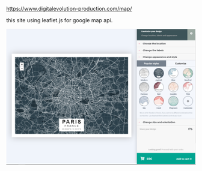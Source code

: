 https://www.digitalevolution-production.com/map/

this site using leaflet.js for google map api.

![home](home.png)
